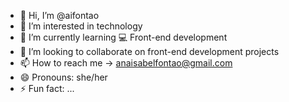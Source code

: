 - 👋 Hi, I’m @aifontao
- 👀 I’m interested in technology
- 🌱 I’m currently learning 💻 Front-end development
- 💞️ I’m looking to collaborate on front-end development projects
- 📫 How to reach me -> anaisabelfontao@gmail.com
- 😄 Pronouns: she/her
- ⚡ Fun fact: ...

<!---
aifontao/aifontao is a ✨ special ✨ repository because its `README.md` (this file) appears on your GitHub profile.
You can click the Preview link to take a look at your changes.
--->
